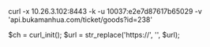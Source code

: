curl  -x 10.26.3.102:8443 -k -u 10037:e2e7d87617b65029 -v 'api.bukamanhua.com/ticket/goods?id=238'

$ch = curl\_init();
$url = str\_replace('https://', '', $url);
